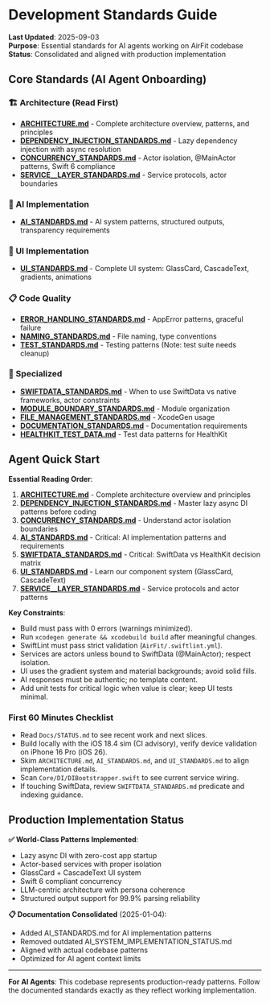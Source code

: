 # Development Standards Guide

**Last Updated**: 2025-09-03  
**Purpose**: Essential standards for AI agents working on AirFit codebase  
**Status**: Consolidated and aligned with production implementation

## Core Standards (AI Agent Onboarding)

### 🏗️ Architecture (Read First)
- **[ARCHITECTURE.md](./ARCHITECTURE.md)** - Complete architecture overview, patterns, and principles
- **[DEPENDENCY_INJECTION_STANDARDS.md](./DEPENDENCY_INJECTION_STANDARDS.md)** - Lazy dependency injection with async resolution
- **[CONCURRENCY_STANDARDS.md](./CONCURRENCY_STANDARDS.md)** - Actor isolation, @MainActor patterns, Swift 6 compliance
- **[SERVICE__LAYER_STANDARDS.md](./SERVICE__LAYER_STANDARDS.md)** - Service protocols, actor boundaries

### 🤖 AI Implementation
- **[AI_STANDARDS.md](./AI_STANDARDS.md)** - AI system patterns, structured outputs, transparency requirements

### 🎨 UI Implementation
- **[UI_STANDARDS.md](./UI_STANDARDS.md)** - Complete UI system: GlassCard, CascadeText, gradients, animations

### 📋 Code Quality
- **[ERROR_HANDLING_STANDARDS.md](./ERROR_HANDLING_STANDARDS.md)** - AppError patterns, graceful failure
- **[NAMING_STANDARDS.md](./NAMING_STANDARDS.md)** - File naming, type conventions
- **[TEST_STANDARDS.md](./TEST_STANDARDS.md)** - Testing patterns (Note: test suite needs cleanup)

### 🎯 Specialized
- **[SWIFTDATA_STANDARDS.md](./SWIFTDATA_STANDARDS.md)** - When to use SwiftData vs native frameworks, actor constraints
- **[MODULE_BOUNDARY_STANDARDS.md](./MODULE_BOUNDARY_STANDARDS.md)** - Module organization
- **[FILE_MANAGEMENT_STANDARDS.md](./FILE_MANAGEMENT_STANDARDS.md)** - XcodeGen usage
- **[DOCUMENTATION_STANDARDS.md](./DOCUMENTATION_STANDARDS.md)** - Documentation requirements
- **[HEALTHKIT_TEST_DATA.md](./HEALTHKIT_TEST_DATA.md)** - Test data patterns for HealthKit

## Agent Quick Start

**Essential Reading Order**:

1. **[ARCHITECTURE.md](./ARCHITECTURE.md)** - Complete architecture overview and principles
2. **[DEPENDENCY_INJECTION_STANDARDS.md](./DEPENDENCY_INJECTION_STANDARDS.md)** - Master lazy async DI patterns before coding
3. **[CONCURRENCY_STANDARDS.md](./CONCURRENCY_STANDARDS.md)** - Understand actor isolation boundaries  
4. **[AI_STANDARDS.md](./AI_STANDARDS.md)** - Critical: AI implementation patterns and requirements
5. **[SWIFTDATA_STANDARDS.md](./SWIFTDATA_STANDARDS.md)** - Critical: SwiftData vs HealthKit decision matrix
6. **[UI_STANDARDS.md](./UI_STANDARDS.md)** - Learn our component system (GlassCard, CascadeText)
7. **[SERVICE__LAYER_STANDARDS.md](./SERVICE__LAYER_STANDARDS.md)** - Service protocols and actor patterns

**Key Constraints**:
- Build must pass with 0 errors (warnings minimized).
- Run `xcodegen generate && xcodebuild build` after meaningful changes.
- SwiftLint must pass strict validation (`AirFit/.swiftlint.yml`).
- Services are actors unless bound to SwiftData (@MainActor); respect isolation.
- UI uses the gradient system and material backgrounds; avoid solid fills.
- AI responses must be authentic; no template content.
- Add unit tests for critical logic when value is clear; keep UI tests minimal.

### First 60 Minutes Checklist
- Read `Docs/STATUS.md` to see recent work and next slices.
- Build locally with the iOS 18.4 sim (CI advisory), verify device validation on iPhone 16 Pro (iOS 26).
- Skim `ARCHITECTURE.md`, `AI_STANDARDS.md`, and `UI_STANDARDS.md` to align implementation details.
- Scan `Core/DI/DIBootstrapper.swift` to see current service wiring.
- If touching SwiftData, review `SWIFTDATA_STANDARDS.md` predicate and indexing guidance.

## Production Implementation Status

**✅ World-Class Patterns Implemented**:
- Lazy async DI with zero-cost app startup
- Actor-based services with proper isolation
- GlassCard + CascadeText UI system
- Swift 6 compliant concurrency
- LLM-centric architecture with persona coherence
- Structured output support for 99.9% parsing reliability

**📋 Documentation Consolidated** (2025-01-04):
- Added AI_STANDARDS.md for AI implementation patterns
- Removed outdated AI_SYSTEM_IMPLEMENTATION_STATUS.md
- Aligned with actual codebase patterns
- Optimized for AI agent context limits

---
**For AI Agents**: This codebase represents production-ready patterns. Follow the documented standards exactly as they reflect working implementation.
